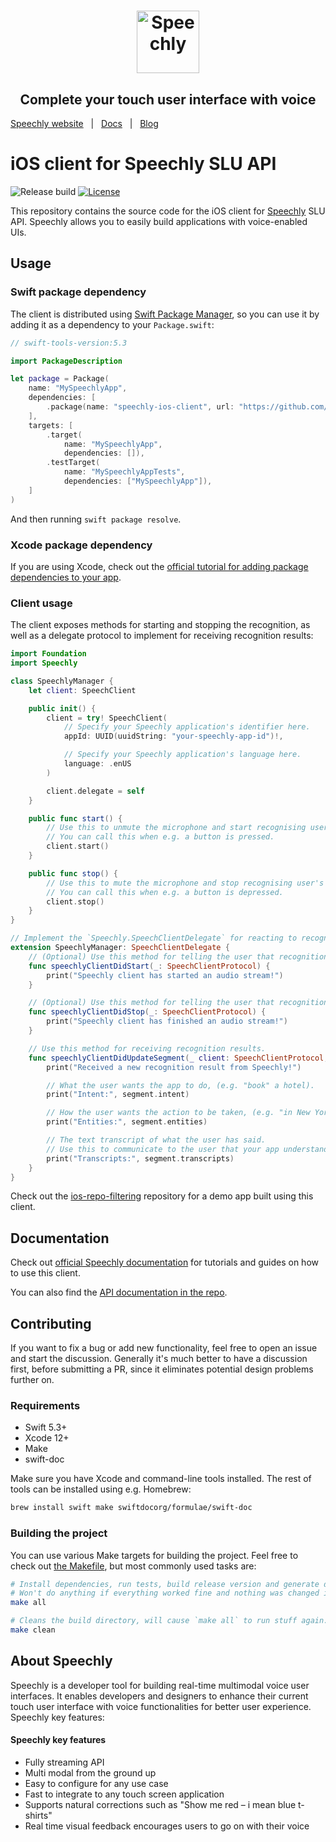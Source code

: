 <h1 align="center">
<a href="https://www.speechly.com/?utm_source=github&utm_medium=ios-client&utm_campaign=header"><img src="https://www.speechly.com/images/logo.png" height="100" alt="Speechly"></a>
</h1>
<h2 align="center">
Complete your touch user interface with voice
</h2>

[Speechly website](https://www.speechly.com/?utm_source=github&utm_medium=ios-client&utm_campaign=header)&nbsp;&nbsp;&nbsp;|&nbsp;&nbsp;&nbsp;[Docs](https://www.speechly.com/docs/?utm_source=github&utm_medium=ios-client&utm_campaign=header)&nbsp;&nbsp;&nbsp;|&nbsp;&nbsp;&nbsp;[Blog](https://www.speechly.com/blog/?utm_source=github&utm_medium=ios-client&utm_campaign=header)

# iOS client for Speechly SLU API

![Release build](https://github.com/speechly/ios-client/workflows/Release%20build/badge.svg)
[![License](http://img.shields.io/:license-mit-blue.svg)](LICENSE)

This repository contains the source code for the iOS client for [Speechly](https://www.speechly.com/?utm_source=github&utm_medium=ios-client&utm_campaign=text) SLU API. Speechly allows you to easily build applications with voice-enabled UIs.

## Usage

### Swift package dependency

The client is distributed using [Swift Package Manager](https://swift.org/package-manager/), so you can use it by adding it as a dependency to your `Package.swift`:

```swift
// swift-tools-version:5.3

import PackageDescription

let package = Package(
    name: "MySpeechlyApp",
    dependencies: [
        .package(name: "speechly-ios-client", url: "https://github.com/speechly/ios-client.git", from: "0.1.0"),
    ],
    targets: [
        .target(
            name: "MySpeechlyApp",
            dependencies: []),
        .testTarget(
            name: "MySpeechlyAppTests",
            dependencies: ["MySpeechlyApp"]),
    ]
)
```

And then running `swift package resolve`.

### Xcode package dependency

If you are using Xcode, check out the [official tutorial for adding package dependencies to your app](https://developer.apple.com/documentation/xcode/adding_package_dependencies_to_your_app).

### Client usage

The client exposes methods for starting and stopping the recognition, as well as a delegate protocol to implement for receiving recognition results:

```swift
import Foundation
import Speechly

class SpeechlyManager {
    let client: SpeechClient

    public init() {
        client = try! SpeechClient(
            // Specify your Speechly application's identifier here.
            appId: UUID(uuidString: "your-speechly-app-id")!,

            // Specify your Speechly application's language here.
            language: .enUS
        )

        client.delegate = self
    }

    public func start() {
        // Use this to unmute the microphone and start recognising user's voice input.
        // You can call this when e.g. a button is pressed.
        client.start()
    }

    public func stop() {
        // Use this to mute the microphone and stop recognising user's voice input.
        // You can call this when e.g. a button is depressed.
        client.stop()
    }
}

// Implement the `Speechly.SpeechClientDelegate` for reacting to recognition results.
extension SpeechlyManager: SpeechClientDelegate {
    // (Optional) Use this method for telling the user that recognition has started.
    func speechlyClientDidStart(_: SpeechClientProtocol) {
        print("Speechly client has started an audio stream!")
    }

    // (Optional) Use this method for telling the user that recognition has finished.
    func speechlyClientDidStop(_: SpeechClientProtocol) {
        print("Speechly client has finished an audio stream!")
    }

    // Use this method for receiving recognition results.
    func speechlyClientDidUpdateSegment(_ client: SpeechClientProtocol, segment: SpeechSegment) {
        print("Received a new recognition result from Speechly!")

        // What the user wants the app to do, (e.g. "book" a hotel).
        print("Intent:", segment.intent)

        // How the user wants the action to be taken, (e.g. "in New York", "for tomorrow").
        print("Entities:", segment.entities)

        // The text transcript of what the user has said.
        // Use this to communicate to the user that your app understands them.
        print("Transcripts:", segment.transcripts)
    }
}
```

Check out the [ios-repo-filtering](https://github.com/speechly/ios-repo-filtering) repository for a demo app built using this client.

## Documentation

Check out [official Speechly documentation](https://docs.speechly.com/client-libraries/ios/) for tutorials and guides on how to use this client.

You can also find the [API documentation in the repo](docs/Home.md).

## Contributing

If you want to fix a bug or add new functionality, feel free to open an issue and start the discussion. Generally it's much better to have a discussion first, before submitting a PR, since it eliminates potential design problems further on.

### Requirements

- Swift 5.3+
- Xcode 12+
- Make
- swift-doc

Make sure you have Xcode and command-line tools installed. The rest of tools can be installed using e.g. Homebrew:

```sh
brew install swift make swiftdocorg/formulae/swift-doc
```

### Building the project

You can use various Make targets for building the project. Feel free to check out [the Makefile](./Makefile), but most commonly used tasks are:

```sh
# Install dependencies, run tests, build release version and generate docs.
# Won't do anything if everything worked fine and nothing was changed in source code / package manifest.
make all

# Cleans the build directory, will cause `make all` to run stuff again.
make clean
```

## About Speechly

Speechly is a developer tool for building real-time multimodal voice user interfaces. It enables developers and designers to enhance their current touch user interface with voice functionalities for better user experience. Speechly key features:

#### Speechly key features

- Fully streaming API
- Multi modal from the ground up
- Easy to configure for any use case
- Fast to integrate to any touch screen application
- Supports natural corrections such as "Show me red – i mean blue t-shirts"
- Real time visual feedback encourages users to go on with their voice
